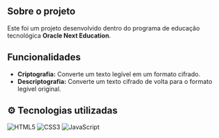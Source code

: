 ## Sobre o projeto
Este foi um projeto desenvolvido dentro do programa de educação tecnológica __Oracle Next Education__.

## Funcionalidades

- **Criptografia:** Converte um texto legível em um formato cifrado.
- **Descriptografia:** Converte um texto cifrado de volta para o formato legível original.

## ⚙️ Tecnologias utilizadas

![HTML5](https://img.shields.io/badge/HTML5-E34F26?style=for-the-badge&logo=html5&logoColor=white) ![CSS3](https://img.shields.io/badge/CSS3-1572B6?style=for-the-badge&logo=css3&logoColor=white) ![JavaScript](https://img.shields.io/badge/JavaScript-F7DF1E?style=for-the-badge&logo=javascript&logoColor=black)
